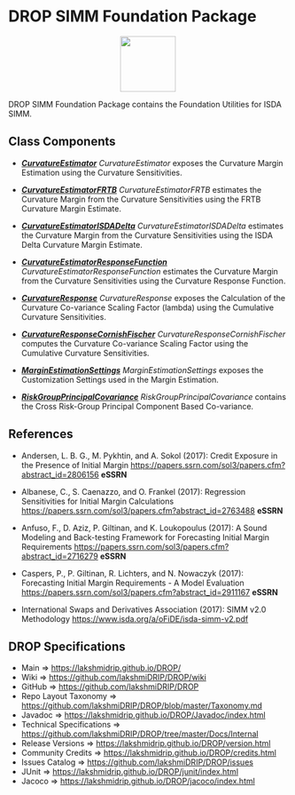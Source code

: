 # DROP SIMM Foundation Package

<p align="center"><img src="https://github.com/lakshmiDRIP/DROP/blob/master/DRIP_Logo.gif?raw=true" width="100"></p>

DROP SIMM Foundation Package contains the Foundation Utilities for ISDA SIMM.


## Class Components

 * [***CurvatureEstimator***](https://github.com/lakshmiDRIP/DROP/tree/master/src/main/java/org/drip/simm/foundation/CurvatureEstimator.java)
 <i>CurvatureEstimator</i> exposes the Curvature Margin Estimation using the Curvature Sensitivities.

 * [***CurvatureEstimatorFRTB***](https://github.com/lakshmiDRIP/DROP/tree/master/src/main/java/org/drip/simm/foundation/CurvatureEstimatorFRTB.java)
 <i>CurvatureEstimatorFRTB</i> estimates the Curvature Margin from the Curvature Sensitivities using the FRTB
 Curvature Margin Estimate.

 * [***CurvatureEstimatorISDADelta***](https://github.com/lakshmiDRIP/DROP/tree/master/src/main/java/org/drip/simm/foundation/CurvatureEstimatorISDADelta.java)
 <i>CurvatureEstimatorISDADelta</i> estimates the Curvature Margin from the Curvature Sensitivities using the
 ISDA Delta Curvature Margin Estimate.

 * [***CurvatureEstimatorResponseFunction***](https://github.com/lakshmiDRIP/DROP/tree/master/src/main/java/org/drip/simm/foundation/CurvatureEstimatorResponseFunction.java)
 <i>CurvatureEstimatorResponseFunction</i> estimates the Curvature Margin from the Curvature Sensitivities
 using the Curvature Response Function.

 * [***CurvatureResponse***](https://github.com/lakshmiDRIP/DROP/tree/master/src/main/java/org/drip/simm/foundation/CurvatureResponse.java)
 <i>CurvatureResponse</i> exposes the Calculation of the Curvature Co-variance Scaling Factor (lambda) using
 the Cumulative Curvature Sensitivities.

 * [***CurvatureResponseCornishFischer***](https://github.com/lakshmiDRIP/DROP/tree/master/src/main/java/org/drip/simm/foundation/CurvatureResponseCornishFischer.java)
 <i>CurvatureResponseCornishFischer</i> computes the Curvature Co-variance Scaling Factor using the
 Cumulative Curvature Sensitivities.

 * [***MarginEstimationSettings***](https://github.com/lakshmiDRIP/DROP/tree/master/src/main/java/org/drip/simm/foundation/MarginEstimationSettings.java)
 <i>MarginEstimationSettings</i> exposes the Customization Settings used in the Margin Estimation.

 * [***RiskGroupPrincipalCovariance***](https://github.com/lakshmiDRIP/DROP/tree/master/src/main/java/org/drip/simm/foundation/RiskGroupPrincipalCovariance.java)
 <i>RiskGroupPrincipalCovariance</i> contains the Cross Risk-Group Principal Component Based Co-variance.


## References

 * Andersen, L. B. G., M. Pykhtin, and A. Sokol (2017): Credit Exposure in the Presence of Initial Margin
 	https://papers.ssrn.com/sol3/papers.cfm?abstract_id=2806156 <b>eSSRN</b>

 * Albanese, C., S. Caenazzo, and O. Frankel (2017): Regression Sensitivities for Initial Margin Calculations
 	https://papers.ssrn.com/sol3/papers.cfm?abstract_id=2763488 <b>eSSRN</b>

 * Anfuso, F., D. Aziz, P. Giltinan, and K. Loukopoulus (2017): A Sound Modeling and Back-testing Framework
 	for Forecasting Initial Margin Requirements https://papers.ssrn.com/sol3/papers.cfm?abstract_id=2716279
 		<b>eSSRN</b>

 * Caspers, P., P. Giltinan, R. Lichters, and N. Nowaczyk (2017): Forecasting Initial Margin Requirements - A
 	Model Evaluation https://papers.ssrn.com/sol3/papers.cfm?abstract_id=2911167 <b>eSSRN</b>

 * International Swaps and Derivatives Association (2017): SIMM v2.0 Methodology
		https://www.isda.org/a/oFiDE/isda-simm-v2.pdf


## DROP Specifications

 * Main                     => https://lakshmidrip.github.io/DROP/
 * Wiki                     => https://github.com/lakshmiDRIP/DROP/wiki
 * GitHub                   => https://github.com/lakshmiDRIP/DROP
 * Repo Layout Taxonomy     => https://github.com/lakshmiDRIP/DROP/blob/master/Taxonomy.md
 * Javadoc                  => https://lakshmidrip.github.io/DROP/Javadoc/index.html
 * Technical Specifications => https://github.com/lakshmiDRIP/DROP/tree/master/Docs/Internal
 * Release Versions         => https://lakshmidrip.github.io/DROP/version.html
 * Community Credits        => https://lakshmidrip.github.io/DROP/credits.html
 * Issues Catalog           => https://github.com/lakshmiDRIP/DROP/issues
 * JUnit                    => https://lakshmidrip.github.io/DROP/junit/index.html
 * Jacoco                   => https://lakshmidrip.github.io/DROP/jacoco/index.html
